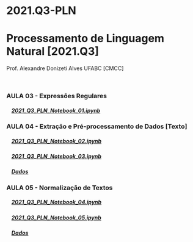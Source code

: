 # 2021.Q3-PLN
# Processamento de Linguagem Natural [2021.Q3]

Prof. Alexandre Donizeti Alves
UFABC [CMCC]

<br>

### **AULA 03 - Expressões Regulares**

##### &nbsp;&nbsp;&nbsp; [2021_Q3_PLN_Notebook_01.ipynb](https://github.com/adalves-ufabc/2021.Q3-PLN/blob/main/Aula%2003/2021_Q3_PLN_Notebook_01.ipynb)

### **AULA 04 - Extração e Pré-processamento de Dados [Texto]**

##### &nbsp;&nbsp;&nbsp; [2021_Q3_PLN_Notebook_02.ipynb](https://github.com/adalves-ufabc/2021.Q3-PLN/blob/main/Aula%2004/2021_Q3_PLN_Notebook_02.ipynb)
  
##### &nbsp;&nbsp;&nbsp; [2021_Q3_PLN_Notebook_03.ipynb](https://github.com/adalves-ufabc/2021.Q3-PLN/blob/main/Aula%2004/2021_Q3_PLN_Notebook_03.ipynb)

##### &nbsp;&nbsp;&nbsp; [Dados](https://drive.google.com/drive/folders/19WMti6LyQTR4XLGiVEZ5Oumz9BLJRr2e?usp=sharing) 

### **AULA 05 - Normalização de Textos**
##### &nbsp;&nbsp;&nbsp; [2021_Q3_PLN_Notebook_04.ipynb](https://github.com/adalves-ufabc/2021.Q3-PLN/blob/main/Aula%2005/2021_Q3_PLN_Notebook_04.ipynb)
  
##### &nbsp;&nbsp;&nbsp; [2021_Q3_PLN_Notebook_05.ipynb](https://github.com/adalves-ufabc/2021.Q3-PLN/blob/main/Aula%2005/2021_Q3_PLN_Notebook_05.ipynb)
  
##### &nbsp;&nbsp;&nbsp; [Dados](https://github.com/adalves-ufabc/2021.Q3-PLN/tree/main/Aula%2005/dados) 

